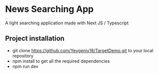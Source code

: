# News Searching App

A light searching application made with Next JS / Typescript

## Project installation
* git clone https://github.com/Yevgeniy18/TargetDemo.git to your local repository
* npm install to get all the required dependencies
* npm run dev
